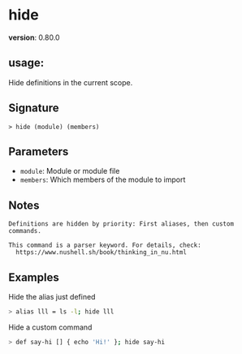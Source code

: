 # hide

**version**: 0.80.0

## **usage**:

Hide definitions in the current scope.

## Signature

`> hide (module) (members)`

## Parameters

- `module`: Module or module file
- `members`: Which members of the module to import

## Notes

```text
Definitions are hidden by priority: First aliases, then custom commands.

This command is a parser keyword. For details, check:
  https://www.nushell.sh/book/thinking_in_nu.html
```

## Examples

Hide the alias just defined

```bash
> alias lll = ls -l; hide lll
```

Hide a custom command

```bash
> def say-hi [] { echo 'Hi!' }; hide say-hi
```
